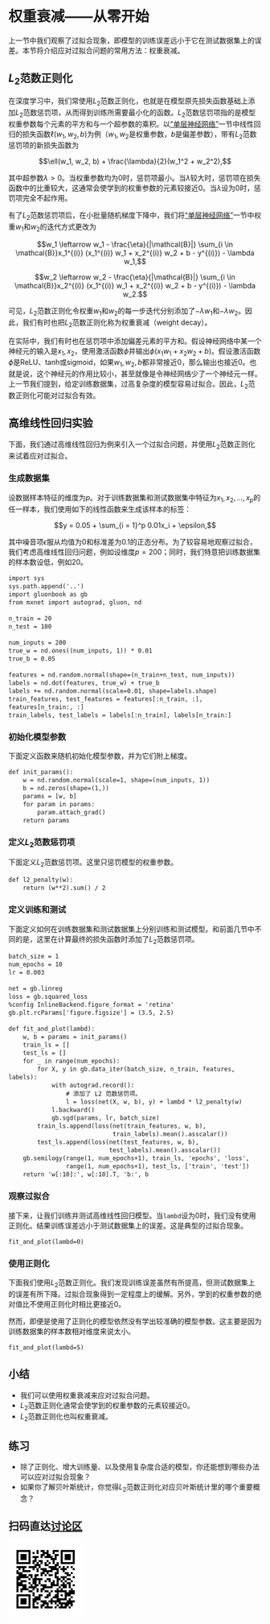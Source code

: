# 权重衰减——从零开始

上一节中我们观察了过拟合现象，即模型的训练误差远小于它在测试数据集上的误差。本节将介绍应对过拟合问题的常用方法：权重衰减。


## $L_2$范数正则化

在深度学习中，我们常使用$L_2$范数正则化，也就是在模型原先损失函数基础上添加$L_2$范数惩罚项，从而得到训练所需要最小化的函数。$L_2$范数惩罚项指的是模型权重参数每个元素的平方和与一个超参数的乘积。以[“单层神经网络”](../chapter_supervised-learning/shallow-model.md)一节中线性回归的损失函数$\ell(w_1, w_2, b)$为例（$w_1, w_2$是权重参数，$b$是偏差参数），带有$L_2$范数惩罚项的新损失函数为

$$\ell(w_1, w_2, b) + \frac{\lambda}{2}(w_1^2 + w_2^2),$$

其中超参数$\lambda > 0$。当权重参数均为0时，惩罚项最小。当$\lambda$较大时，惩罚项在损失函数中的比重较大，这通常会使学到的权重参数的元素较接近0。当$\lambda$设为0时，惩罚项完全不起作用。

有了$L_2$范数惩罚项后，在小批量随机梯度下降中，我们将[“单层神经网络”](../chapter_supervised-learning/shallow-model.md)一节中权重$w_1$和$w_2$的迭代方式更改为

$$w_1 \leftarrow w_1 -   \frac{\eta}{|\mathcal{B}|} \sum_{i \in \mathcal{B}}x_1^{(i)} (x_1^{(i)} w_1 + x_2^{(i)} w_2 + b - y^{(i)}) - \lambda w_1,$$

$$w_2 \leftarrow w_2 -   \frac{\eta}{|\mathcal{B}|} \sum_{i \in \mathcal{B}}x_2^{(i)} (x_1^{(i)} w_1 + x_2^{(i)} w_2 + b - y^{(i)}) - \lambda w_2.$$


可见，$L_2$范数正则化令权重$w_1$和$w_2$的每一步迭代分别添加了$- \lambda w_1$和$- \lambda w_2$。因此，我们有时也把$L_2$范数正则化称为权重衰减（weight decay）。

在实际中，我们有时也在惩罚项中添加偏差元素的平方和。假设神经网络中某一个神经元的输入是$x_1, x_2$，使用激活函数$\phi$并输出$\phi(x_1 w_1 + x_2 w_2 + b)$。假设激活函数$\phi$是ReLU、tanh或sigmoid，如果$w_1, w_2, b$都非常接近0，那么输出也接近0。也就是说，这个神经元的作用比较小，甚至就像是令神经网络少了一个神经元一样。上一节我们提到，给定训练数据集，过高复杂度的模型容易过拟合。因此，$L_2$范数正则化可能对过拟合有效。

## 高维线性回归实验

下面，我们通过高维线性回归为例来引入一个过拟合问题，并使用$L_2$范数正则化来试着应对过拟合。

### 生成数据集

设数据样本特征的维度为$p$。对于训练数据集和测试数据集中特征为$x_1, x_2, \ldots, x_p$的任一样本，我们使用如下的线性函数来生成该样本的标签：

$$y = 0.05 + \sum_{i = 1}^p 0.01x_i +  \epsilon,$$

其中噪音项$\epsilon$服从均值为0和标准差为0.1的正态分布。为了较容易地观察过拟合，我们考虑高维线性回归问题，例如设维度$p=200$；同时，我们特意把训练数据集的样本数设低，例如20。

```{.python .input  n=2}
import sys
sys.path.append('..')
import gluonbook as gb
from mxnet import autograd, gluon, nd

n_train = 20
n_test = 100

num_inputs = 200
true_w = nd.ones((num_inputs, 1)) * 0.01
true_b = 0.05

features = nd.random.normal(shape=(n_train+n_test, num_inputs))
labels = nd.dot(features, true_w) + true_b
labels += nd.random.normal(scale=0.01, shape=labels.shape)
train_features, test_features = features[:n_train, :], features[n_train:, :]
train_labels, test_labels = labels[:n_train], labels[n_train:]
```

### 初始化模型参数

下面定义函数来随机初始化模型参数，并为它们附上梯度。

```{.python .input  n=5}
def init_params():
    w = nd.random.normal(scale=1, shape=(num_inputs, 1))
    b = nd.zeros(shape=(1,))
    params = [w, b]
    for param in params:
        param.attach_grad()
    return params
```

### 定义$L_2$范数惩罚项

下面定义$L_2$范数惩罚项。这里只惩罚模型的权重参数。

```{.python .input  n=6}
def l2_penalty(w):
    return (w**2).sum() / 2
```

### 定义训练和测试

下面定义如何在训练数据集和测试数据集上分别训练和测试模型。和前面几节中不同的是，这里在计算最终的损失函数时添加了$L_2$范数惩罚项。

```{.python .input  n=7}
batch_size = 1
num_epochs = 10
lr = 0.003

net = gb.linreg
loss = gb.squared_loss
%config InlineBackend.figure_format = 'retina'
gb.plt.rcParams['figure.figsize'] = (3.5, 2.5)

def fit_and_plot(lambd):
    w, b = params = init_params()
    train_ls = []
    test_ls = []
    for _ in range(num_epochs):        
        for X, y in gb.data_iter(batch_size, n_train, features, labels):
            with autograd.record():
                # 添加了 L2 范数惩罚项。
                l = loss(net(X, w, b), y) + lambd * l2_penalty(w)
            l.backward()
            gb.sgd(params, lr, batch_size)
        train_ls.append(loss(net(train_features, w, b),
                             train_labels).mean().asscalar())
        test_ls.append(loss(net(test_features, w, b),
                            test_labels).mean().asscalar())
    gb.semilogy(range(1, num_epochs+1), train_ls, 'epochs', 'loss',
                range(1, num_epochs+1), test_ls, ['train', 'test'])
    return 'w[:10]:', w[:10].T, 'b:', b
```

### 观察过拟合

接下来，让我们训练并测试高维线性回归模型。当`lambd`设为0时，我们没有使用正则化。结果训练误差远小于测试数据集上的误差。这是典型的过拟合现象。

```{.python .input  n=8}
fit_and_plot(lambd=0)
```

### 使用正则化

下面我们使用$L_2$范数正则化。我们发现训练误差虽然有所提高，但测试数据集上的误差有所下降。过拟合现象得到一定程度上的缓解。另外，学到的权重参数的绝对值比不使用正则化时相比更接近0。

然而，即便是使用了正则化的模型依然没有学出较准确的模型参数。这主要是因为训练数据集的样本数相对维度来说太小。

```{.python .input  n=9}
fit_and_plot(lambd=5)
```

## 小结

* 我们可以使用权重衰减来应对过拟合问题。
* $L_2$范数正则化通常会使学到的权重参数的元素较接近0。
* $L_2$范数正则化也叫权重衰减。

## 练习

* 除了正则化、增大训练量、以及使用复杂度合适的模型，你还能想到哪些办法可以应对过拟合现象？
* 如果你了解贝叶斯统计，你觉得$L_2$范数正则化对应贝叶斯统计里的哪个重要概念？

## 扫码直达[讨论区](https://discuss.gluon.ai/t/topic/984)

![](../img/qr_reg-scratch.svg)
